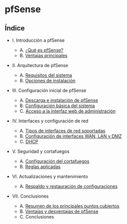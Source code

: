 # pfSense

## Índice

- I. Introducción a pfSense
  - A. [¿Qué es pfSense?](apartados/quees.md)
  - B. [Ventajas principales](apartados/ventajas.md)
  
- II. Arquitectura de pfSense
  - A. [Requisitos del sistema](apartados/requisitos.md)
  - B. [Opciones de instalación](apartados/opciones.md)
  
- III. Configuración inicial de pfSense
  - A. [Descarga e instalación de pfSense](apartados/instalacion.md)
  - B. [Configuración básica del sistema](apartados/conf.md)
  - C. [Acceso a la interfaz web de administración](apartados/web.md)
  
- IV. Interfaces y configuración de red
  - A. [Tipos de interfaces de red soportadas](apartados/interfaces.md)
  - B. [Configuración de interfaces WAN, LAN y DMZ](apartados/confint.md)
  - C. [DHCP](apartados/dhcp.md)
  
- V. Seguridad y cortafuegos
   - A. [Configuración del cortafuegos](apartados/confcorta.md)
   - B. [Reglas aplicadas](apartados/aplicadas.md)
   
- VI. Actualizaciones y mantenimiento
   - A. [Respaldo y restauración de configuraciones](apartados/backup.md)
    
- VII. Conclusiones
   - A. [Resumen de los principales puntos cubiertos](apartados/resumen.md)
   - B. [Ventajas y desventajas de pfSense](apartados/ventajasydesventajas.md)
   - C. Conclusiones
